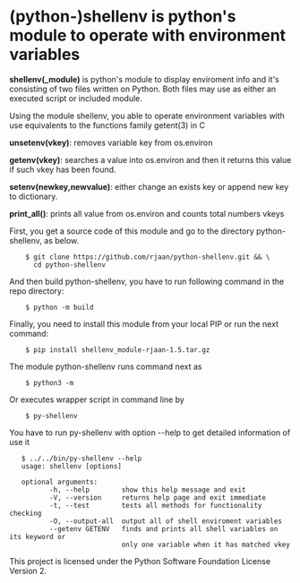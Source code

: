 # (python-)shellenv is python's module to operate with environment variables   

  **shellenv(_module)** is python's module to display enviroment info and 
  it's consisting of two files written on Python. Both files may use as either 
  an executed script or included module.

  Using the module shellenv, you able to operate environment variables with
  use equivalents to the functions family getent(3) in C

  **unsetenv(vkey)**: removes variable key from os.environ

  **getenv(vkey)**: searches a value into os.environ and then it returns this 
    value if such vkey has been found.

  **setenv(newkey,newvalue)**: either change an exists key or append new key to dictionary.

  **print_all()**: prints all value from os.environ and counts total numbers vkeys
  
  First, you get a source code of this module and go to the directory python-shellenv, as below.
```   
    $ git clone https://github.com/rjaan/python-shellenv.git && \
      cd python-shellenv
```
  And then build python-shellenv, you have to run following command in the repo directory:
``` 
    $ python -m build
```
  Finally, you need to install this module from your local PIP or run the next command:
```
    $ pip install shellenv_module-rjaan-1.5.tar.gz 
```
  The module python-shellenv runs command next as
``` 
    $ python3 -m 
```
  Or executes wrapper script in command line by
```      
    $ py-shellenv
```
  You have to run py-shellenv with option --help to get detailed information of use it
```    
   $ ../../bin/py-shellenv --help
   usage: shellenv [options]

   optional arguments:
          -h, --help        show this help message and exit
          -V, --version     returns help page and exit immediate
          -t, --test        tests all methods for functionality checking
          -O, --output-all  output all of shell enviroment variables
          --getenv GETENV   finds and prints all shell variables on its keyword or 
                            only one variable when it has matched vkey
```

This project is licensed under the Python Software Foundation License Version 2.


